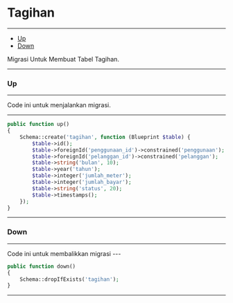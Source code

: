 # Tagihan

---

-   [Up](#section-1)
-   [Down](#section-2)

<larecipe-card type="primary" rounded>
Migrasi Untuk Membuat Tabel Tagihan.
</larecipe-card>

---

<a name="section-1"></a>

### Up

---

<larecipe-card type="warning" rounded>
Code ini untuk menjalankan migrasi.
</larecipe-card>

---

```php
public function up()
{
    Schema::create('tagihan', function (Blueprint $table) {
        $table->id();
        $table->foreignId('penggunaan_id')->constrained('penggunaan');
        $table->foreignId('pelanggan_id')->constrained('pelanggan');
        $table->string('bulan', 10);
        $table->year('tahun');
        $table->integer('jumlah_meter');
        $table->integer('jumlah_bayar');
        $table->string('status', 20);
        $table->timestamps();
    });
}
```

---

<a name="section-2"></a>

### Down

---

<larecipe-card type="success" rounded>
Code ini untuk membalikkan migrasi
</larecipe-card>
---

```php
public function down()
{
    Schema::dropIfExists('tagihan');
}
```

---
